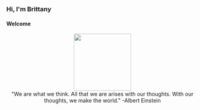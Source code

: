 ### Hi, I'm Brittany
 

#### Welcome
<div id="header" align="center">
  <img src="https://media.giphy.com/media/l3V0megwbBeETMgZa/giphy.gif" width="150"/>
</div>
<div align="center"> "We are what we think. All that we are arises with our thoughts. With our thoughts, we make the world." -Albert Einstein </div>

